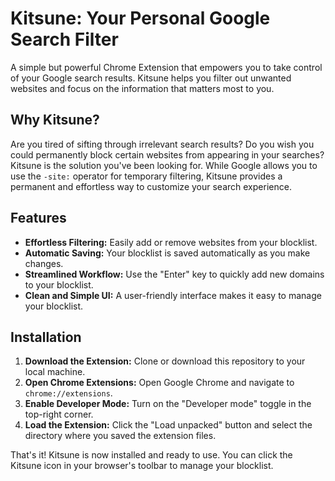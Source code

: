 # Kitsune: Your Personal Google Search Filter

A simple but powerful Chrome Extension that empowers you to take control of your Google search results. Kitsune helps you filter out unwanted websites and focus on the information that matters most to you.

## Why Kitsune?

Are you tired of sifting through irrelevant search results? Do you wish you could permanently block certain websites from appearing in your searches? Kitsune is the solution you've been looking for. While Google allows you to use the `-site:` operator for temporary filtering, Kitsune provides a permanent and effortless way to customize your search experience.

## Features

- **Effortless Filtering:** Easily add or remove websites from your blocklist.
- **Automatic Saving:** Your blocklist is saved automatically as you make changes.
- **Streamlined Workflow:** Use the "Enter" key to quickly add new domains to your blocklist.
- **Clean and Simple UI:** A user-friendly interface makes it easy to manage your blocklist.

## Installation

1.  **Download the Extension:** Clone or download this repository to your local machine.
2.  **Open Chrome Extensions:** Open Google Chrome and navigate to `chrome://extensions`.
3.  **Enable Developer Mode:** Turn on the "Developer mode" toggle in the top-right corner.
4.  **Load the Extension:** Click the "Load unpacked" button and select the directory where you saved the extension files.

That's it! Kitsune is now installed and ready to use. You can click the Kitsune icon in your browser's toolbar to manage your blocklist.